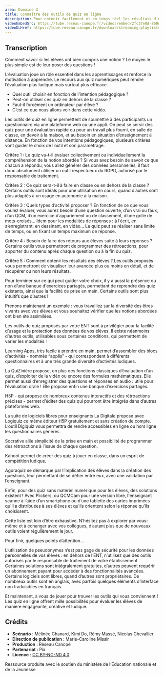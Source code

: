 ```yaml
---
area: Domaine 3
title: Connaître des outils de quiz en ligne
description: Pour obtenir facilement et en temps réel les résultats d'une classe à un exercice, un quiz en ligne constitue un précieux allié. Mais quel outil de quiz choisir ? Des éléments de réponse dans cette vidéo !
videoEmbedSrc: https://tube.reseau-canope.fr/videos/embed/2fc37e8d-860d-4789-a092-e6ca3b113943
videoDLHref: https://tube.reseau-canope.fr/download/streaming-playlists/hls/videos/2fc37e8d-860d-4789-a092-e6ca3b113943-1080-fragmented.mp4
---
```


## Transcription

Comment savoir si les élèves ont bien compris une notion ? Le moyen le plus simple est de leur poser des questions !

L’évaluation joue un rôle essentiel dans les apprentissages et renforce la motivation à apprendre. Le recours aux quiz numériques peut rendre l’évaluation plus ludique mais surtout plus efficace.

- Quel outil choisir en fonction de l’intention pédagogique ?
- Peut-on utiliser ces quiz en dehors de la classe ?
- Faut-il forcément un ordinateur par élève ?
- C’est ce que nous allons voir dans cette vidéo.

Les outils de quiz en ligne permettent de soumettre à des participants un questionnaire via une plateforme web ou une appli.  On peut se servir des quiz pour une évaluation rapide ou pour un travail plus fourni, en salle de classe, en devoir à la maison, et au besoin en situation d’enseignement à distance.
En fonction de vos intentions pédagogiques, plusieurs critères vont guider le choix de l’outil et son paramétrage.

Critère 1 : Le quiz va-t-il évaluer collectivement ou individuellement la compréhension de la notion abordée ? Si vous avez besoin de savoir ce que chacun a répondu, vous allez générer des données personnelles, il faut donc absolument utiliser un outil respectueux du RGPD, autorisé par le responsable de traitement.

Critère 2 : Ce quiz sera-t-il à faire en classe ou en dehors de la classe ? Certains outils sont idéals pour une utilisation en cours, quand d’autres sont plus adaptés à un usage en autonomie à la maison.

Critère 3 : Quels types d’activité proposer ?  En fonction de ce que vous voulez évaluer, vous aurez besoin d’une question ouverte, d’un vrai ou faux, d’un QCM, d’un exercice d’appariement ou de classement, d’une grille de mots-croisés…
Idem pour les modalités de réponses : à l’écrit, en s’enregistrant, en dessinant, en vidéo…
Le quiz peut se réaliser sans limite de temps, ou en fixant un temps maximum de réponse.

Critère 4 : Besoin de faire des retours aux élèves suite à leurs réponses ? Certains outils vous permettront de programmer des rétroactions, pour apporter du contenu après chaque question ou à la fin du quiz.

Critère 5 : Comment obtenir les résultats des élèves ?  Les outils proposés vous permettront de visualiser leur avancée plus ou moins en détail, et de récupérer ou non leurs résultats.

Pour terminer sur ce qui peut guider votre choix, il y a aussi la présence ou non d’une banque d'exercices partagés, permettant de reprendre des quiz existants, ainsi que la facilité de prise en main. Certains outils sont plus intuitifs que d’autres !

Prenons maintenant un exemple : vous travaillez sur la diversité des êtres vivants avec vos élèves et vous souhaitez vérifier que les notions abordées ont bien été assimilées.

Les outils de quiz proposés par votre ENT sont à privilégier pour la facilité d’usage et la protection des données de vos élèves.  Il existe néanmoins d’autres outils, utilisables sous certaines conditions, qui permettent de varier les modalités !

Learning Apps, très facile à prendre en main, permet d’assembler des blocs d’activités - nommés “applis” - qui correspondent à différents questionnaires et à une très grande diversité d’activités ludiques.

La QuiZinière propose, en plus des fonctions classiques d’évaluation d’un quiz, d’exploiter de la vidéo ou encore des formules mathématiques. Elle permet aussi d’enregistrer des questions et réponses en audio : utile pour l’évaluation orale ! Elle propose enfin une banque d’exercices partagés.

H5P - qui propose de nombreux contenus interactifs et des rétroactions précises - permet d’éditer des quiz qui pourront être intégrés dans d’autres plateformes web.

La suite de logiciels libres pour enseignants La Digitale propose avec Logiquiz ce même éditeur H5P gratuitement et sans création de compte. L’outil Digiquiz vous permettra de rendre accessibles en ligne ou hors ligne les questionnaires générés.

Socrative allie simplicité de la prise en main et possibilité de programmer des rétroactions à l’issue de chaque question.

Kahoot permet de créer des quiz à jouer en classe, dans un esprit de compétition ludique.

Agoraquiz se démarque par l’implication des élèves dans la création des questions, leur permettant de se défier entre eux, avec une validation par l’enseignant.

Enfin, pour des quiz sans matériel numérique pour les élèves, des solutions existent ! Avec Plickers, ou QCMCam pour une version libre, l'enseignant scanne à l’aide d’un smartphone ou d’une tablette des cartes imprimées qu'il a distribuées à ses élèves et qu'ils orientent selon la réponse qu'ils choisissent.

Cette liste est loin d’être exhaustive. N’hésitez pas à explorer par vous-même et à échanger avec vos collègues, d’autant plus que de nouveaux outils voient régulièrement le jour.

Pour finir, quelques points d’attention…

L’utilisation de pseudonymes n’est pas gage de sécurité pour les données personnelles de vos élèves : en dehors de l’ENT, n’utilisez que des outils autorisés par le responsable de traitement de votre établissement.
Certaines solutions sont intégralement gratuites, d’autres peuvent requérir un abonnement payant pour accéder à des fonctionnalités avancées.
Certains logiciels sont libres, quand d’autres sont propriétaires.
De nombreux outils sont en anglais, avec parfois quelques éléments d’interface non traduisibles en français.

Et maintenant, à vous de jouer pour trouver les outils qui vous conviennent ! Les quiz en ligne offrent mille possibilités pour évaluer les élèves de manière engageante, créative et ludique.

## Crédits

- **Scénario** : Mélinée Chanard, Kimi Do, Rémy Massé, Nicolas Chevallier
- **Direction de publication** : Marie-Caroline Missir
- **Production** : Réseau Canopé
- **Partenariat** : Pix
- **Licence** : [CC BY-NC-ND 4.0](https://creativecommons.org/licenses/by-nc-nd/4.0/deed.fr)

Ressource produite avec le soutien du ministère de l’Éducation nationale et de la Jeunesse
